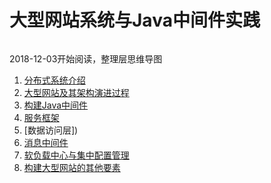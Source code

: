 # 大型网站系统与Java中间件实践



![]()

2018-12-03开始阅读，整理层思维导图

1. [分布式系统介绍]()
2. [大型网站及其架构演进过程]()
3. [构建Java中间件]()
4. [服务框架]()
5. [数据访问层])
6. [消息中间件]()
7. [软负载中心与集中配置管理]()
8. [构建大型网站的其他要素]()
